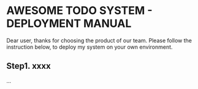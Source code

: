 # AWESOME TODO SYSTEM - DEPLOYMENT MANUAL

Dear user, thanks for choosing the product of our team.  Please follow the instruction below, to deploy my system on your own environment.

## Step1. xxxx

...

